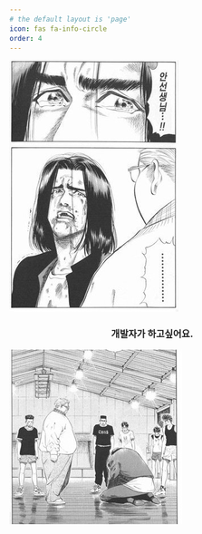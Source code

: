 ```yaml
---
# the default layout is 'page'
icon: fas fa-info-circle
order: 4
---
```


![안선생님!](/assets/img/post/안선생님1.jpg)

### <center>개발자가 하고싶어요.</center>

![개발이 하고 싶어요](/assets/img/post/안선생님2.jpg)
